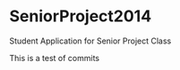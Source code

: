 SeniorProject2014
=================

Student Application for Senior Project Class

This is a test of commits

